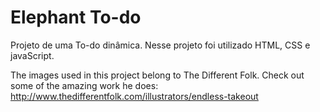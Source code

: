 # Elephant To-do
Projeto de uma To-do dinâmica.  Nesse projeto foi utilizado HTML, CSS e javaScript.

The images used in this project belong to The Different Folk. 
Check out some of the amazing work he does: http://www.thedifferentfolk.com/illustrators/endless-takeout
